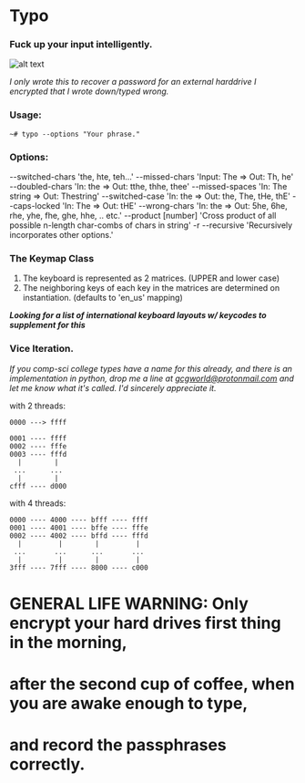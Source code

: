 # Typo

### Fuck up your input intelligently.

![alt text](https://raw.githubusercontent.com/gcgworld/typo/master/assets/img/typos_matrix.png)

*I only wrote this to recover a password for an
external harddrive I encrypted that I wrote down/typed wrong.*


### Usage:

```~# typo --options "Your phrase."```


### Options:

--switched-chars 'the, hte, teh...'
--missed-chars 'Input: The => Out: Th, he'
--doubled-chars 'In: the => Out: tthe, thhe, thee'
--missed-spaces 'In: The string => Out: Thestring'
--switched-case 'In: the => Out: the, The, tHe, thE'
--caps-locked 'In: The => Out: tHE'
--wrong-chars 'In: the => Out: 5he, 6he, rhe, yhe, fhe, ghe, hhe, .. etc.'
--product [number] 'Cross product of all possible n-length char-combs of chars in string'
-r --recursive 'Recursively incorporates other options.'


### The Keymap Class

1) The keyboard is represented as 2 matrices. (UPPER and lower case)
2) The neighboring keys of each key in the matrices are determined on instantiation. (defaults to 'en_us' mapping)

***Looking for a list of international keyboard layouts w/ keycodes to supplement for this***


### Vice Iteration.

*If you comp-sci college types have a name for this already, and there is an implementation in python, drop me a line at [gcgworld@protonmail.com](mailto:gcgworld@protonmail.com) and let me know what it's called. I'd sincerely appreciate it.*

with 2 threads:

```
0000 ---> ffff

0001 ---- ffff
0002 ---- fffe
0003 ---- fffd
  |        |
 ...      ...
  |        |
cfff ---- d000
```

with 4 threads:

```
0000 ---- 4000 ---- bfff ---- ffff
0001 ---- 4001 ---- bffe ---- fffe
0002 ---- 4002 ---- bffd ---- fffd
  |         |        |         |
 ...       ...      ...       ...
  |         |        |         |
3fff ---- 7fff ---- 8000 ---- c000
```

# GENERAL LIFE WARNING: Only encrypt your hard drives first thing in the morning,
# after the second cup of coffee, when you are awake enough to type,
# and record the passphrases correctly.
